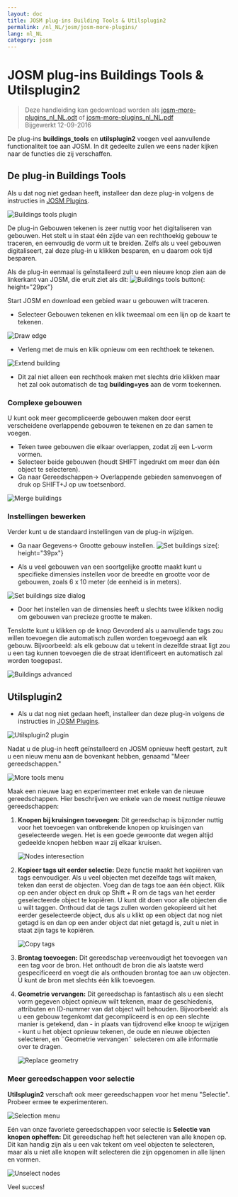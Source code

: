 ```yaml
---
layout: doc
title: JOSM plug-ins Building Tools & Utilsplugin2 
permalink: /nl_NL/josm/josm-more-plugins/
lang: nl_NL
category: josm
---
```


JOSM plug-ins Buildings Tools & Utilsplugin2
============

> Deze handleiding kan gedownload worden als [josm-more-plugins_nl_NL.odt](/files/josm-more-plugins_nl_NL.odt) of [josm-more-plugins_nl_NL.pdf](/files/josm-more-plugins_nl_NL.pdf)  
> Bijgewerkt 12-09-2016  

De plug-ins **buildings_tools** en **utilsplugin2** voegen veel aanvullende functionaliteit toe aan JOSM. In dit gedeelte zullen we eens nader kijken naar de functies die zij verschaffen.  

De plug-in Buildings Tools
--------------------------

Als u dat nog niet gedaan heeft, installeer dan deze plug-in volgens de instructies in [JOSM Plugins](/nl_NL/josm/josm-plugins).  

![Buildings tools plugin][]

De plug-in Gebouwen tekenen is zeer nuttig voor het digitaliseren van gebouwen. Het stelt u in staat één zijde van een rechthoekig gebouw te traceren, en eenvoudig de vorm uit te breiden. Zelfs als u veel gebouwen digitaliseert, zal deze plug-in u klikken besparen, en u daarom ook tijd besparen.  

Als de plug-in eenmaal is geïnstalleerd zult u een nieuwe knop zien aan de linkerkant van JOSM, die eruit ziet als dit: ![Buildings tools button][]{: height="29px"}

Start JOSM en download een gebied waar u gebouwen wilt traceren.  

* Selecteer Gebouwen tekenen en klik tweemaal om een lijn op de kaart te tekenen.  

![Draw edge][]

* Verleng met de muis en klik opnieuw om een rechthoek te tekenen.  

![Extend building][]

* Dit zal niet alleen een rechthoek maken met slechts drie klikken maar het zal ook automatisch de tag **building=yes** aan de vorm toekennen.  

### Complexe gebouwen

U kunt ook meer gecompliceerde gebouwen maken door eerst verscheidene overlappende gebouwen te tekenen en ze dan samen te voegen.  

* Teken twee gebouwen die elkaar overlappen, zodat zij een L-vorm vormen.  
* Selecteer beide gebouwen (houdt SHIFT ingedrukt om meer dan één object te selecteren).  
* Ga naar Gereedschappen-> Overlappende gebieden samenvoegen of druk op SHIFT+J op uw toetsenbord.  

![Merge buildings][]

### Instellingen bewerken

Verder kunt u de standaard instellingen van de plug-in wijzigen.  

* Ga naar Gegevens-> Grootte gebouw instellen. ![Set buildings size][]{: height="39px"}  

* Als u veel gebouwen van een soortgelijke grootte maakt kunt u specifieke dimensies instellen voor de breedte en grootte voor de gebouwen, zoals 6 x 10 meter (de eenheid is in meters).  

![Set buildings size dialog][]

* Door het instellen van de dimensies heeft u slechts twee klikken nodig om gebouwen van precieze grootte te maken.  

Tenslotte kunt u klikken op de knop Gevorderd als u aanvullende tags zou willen toevoegen die automatisch zullen worden toegevoegd aan elk gebouw. Bijvoorbeeld: als elk gebouw dat u tekent in dezelfde straat ligt zou u een tag kunnen toevoegen die de straat identificeert en automatisch zal worden toegepast.  

![Buildings advanced][]


Utilsplugin2
-------------

* Als u dat nog niet gedaan heeft, installeer dan deze plug-in volgens de instructies in [JOSM Plugins](/nl_NL/josm/josm-plugins).  

![Utilsplugin2 plugin][]

Nadat u de plug-in heeft geïnstalleerd en JOSM opnieuw heeft gestart, zult u een nieuw menu aan de bovenkant hebben, genaamd "Meer gereedschappen."  

![More tools menu][]

Maak een nieuwe laag en experimenteer met enkele van de nieuwe gereedschappen. Hier beschrijven we enkele van de meest nuttige nieuwe gereedschappen:  

1. **Knopen bij kruisingen toevoegen:**  Dit gereedschap is bijzonder nuttig voor het toevoegen van ontbrekende knopen op kruisingen van geselecteerde wegen. Het is een goede gewoonte dat wegen altijd gedeelde knopen hebben waar zij elkaar kruisen.  

    ![Nodes interesection][]

2. **Kopieer tags uit eerder selectie:**  Deze functie maakt het kopiëren van tags eenvoudiger. Als u veel objecten met dezelfde tags wilt maken, teken dan eerst de objecten.  Voeg dan de tags toe aan één object.  Klik op een ander object en druk op Shift + R om de tags van het eerder geselecteerde object te kopiëren.  U kunt dit doen voor alle objecten die u wilt taggen.  Onthoud dat de tags zullen worden gekopieerd uit het eerder geselecteerde object, dus als u klikt op een object dat nog niet getagd is en dan op een ander object dat niet getagd is, zult u niet in staat zijn tags te kopiëren.  

    ![Copy tags][]

3. **Brontag toevoegen:** Dit gereedschap vereenvoudigt het toevoegen van een tag voor de bron. Het onthoudt de bron die als laatste werd gespecificeerd en voegt die als onthouden brontag toe aan uw objecten. U kunt de bron met slechts één klik toevoegen.  

4. **Geometrie vervangen:** Dit gereedschap is fantastisch als u een slecht vorm gegeven object opnieuw wilt tekenen, maar de geschiedenis, attributen en ID-nummer van dat object wilt behouden. Bijvoorbeeld: als u een gebouw tegenkomt dat gecompliceerd is en op een slechte manier is getekend, dan - in plaats van tijdrovend elke knoop te wijzigen - kunt u het object opnieuw tekenen, de oude en nieuwe objecten selecteren, en ¨Geometrie vervangen¨ selecteren om alle informatie over te dragen.  

    ![Replace geometry][]


### Meer gereedschappen voor selectie

**Utilsplugin2** verschaft ook meer gereedschappen voor het menu "Selectie". Probeer ermee te experimenteren.  

![Selection menu][]

Eén van onze favoriete gereedschappen voor selectie is **Selectie van knopen opheffen:** Dit gereedschap heft het selecteren van alle knopen op. Dit kan handig zijn als u een vak tekent om veel objecten te selecteren, maar als u niet alle knopen wilt selecteren die zijn opgenomen in alle lijnen en vormen.  

![Unselect nodes][]

Veel succes!  


[Buildings tools plugin]: /images/josm/buildings_tools-plugin.png
[Buildings tools button]: /images/josm/buildings_tools-button.png
[Draw edge]: /images/josm/draw-edge.png
[Extend building]: /images/josm/extend-building.png
[Merge buildings]: /images/josm/merge-buildings.png
[Set buildings size]: /images/josm/set-buildings-size.png
[Set buildings size dialog]: /images/josm/set-buildings-size-dialog.png
[Buildings advanced]: /images/josm/buildings-advanced.png
[Utilsplugin2 plugin]: /images/josm/utilsplugin2-plugin.png
[More tools menu]: /images/josm/more-tools-menu.png
[Nodes interesection]: /images/josm/utilsplugin2-nodes-intersection.png
[Copy tags]: /images/josm/utilsplugin2-copy-tags.png
[Replace geometry]: /images/josm/utilsplugin2-replace-geometry.png
[Selection menu]: /images/josm/selection-menu.png
[Unselect nodes]: /images/josm/utilsplugin2-unselect-nodes.png

